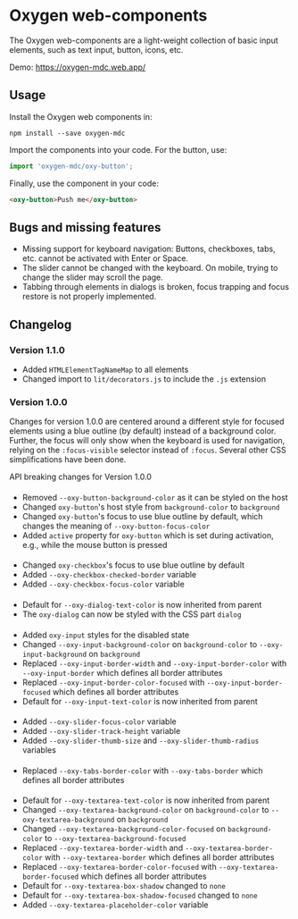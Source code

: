 # Oxygen web-components

The Oxygen web-components are a light-weight collection of basic input
elements, such as text input, button, icons, etc.

Demo: https://oxygen-mdc.web.app/

## Usage

Install the Oxygen web components in:

```
npm install --save oxygen-mdc
```

Import the components into your code. For the button, use:

```ts
import 'oxygen-mdc/oxy-button';
```

Finally, use the component in your code:

```html
<oxy-button>Push me</oxy-button>
```

## Bugs and missing features

* Missing support for keyboard navigation: Buttons, checkboxes, tabs, etc.
  cannot be activated with Enter or Space.
* The slider cannot be changed with the keyboard. On mobile, trying to change
  the slider may scroll the page.
* Tabbing through elements in dialogs is broken, focus trapping and focus
  restore is not properly implemented.

## Changelog

### Version 1.1.0

* Added `HTMLElementTagNameMap` to all elements
* Changed import to `lit/decorators.js` to include the `.js` extension

### Version 1.0.0

Changes for version 1.0.0 are centered around a different style for focused
elements using a blue outline (by default) instead of a background color.
Further, the focus will only show when the keyboard is used for navigation,
relying on the `:focus-visible` selector instead of `:focus`. Several other CSS
simplifications have been done.

API breaking changes for Version 1.0.0

#### <oxy-button>

* Removed `--oxy-button-background-color` as it can be styled on the host
* Changed `oxy-button`'s host style from `background-color` to `background`
* Changed `oxy-button`'s focus to use blue outline by default, which changes the
  meaning of `--oxy-button-focus-color`
* Added `active` property for `oxy-button` which is set during activation, e.g.,
  while the mouse button is pressed

#### <oxy-checkbox>

* Changed `oxy-checkbox`'s focus to use blue outline by default
* Added `--oxy-checkbox-checked-border` variable
* Added `--oxy-checkbox-focus-color` variable

#### <oxy-dialog>

* Default for `--oxy-dialog-text-color` is now inherited from parent
* The `oxy-dialog` can now be styled with the CSS part `dialog`

#### <oxy-input>

* Added `oxy-input` styles for the disabled state
* Changed `--oxy-input-background-color` on `background-color` to
  `--oxy-input-background` on `background`
* Replaced `--oxy-input-border-width` and `--oxy-input-border-color` with
  `--oxy-input-border` which defines all border attributes
* Replaced `--oxy-input-border-color-focused` with
  `--oxy-input-border-focused` which defines all border attributes
* Default for `--oxy-input-text-color` is now inherited from parent

#### <oxy-slider>

* Added `--oxy-slider-focus-color` variable
* Added `--oxy-slider-track-height` variable
* Added `--oxy-slider-thumb-size` and `--oxy-slider-thumb-radius` variables

#### <oxy-tabs>

* Replaced `--oxy-tabs-border-color` with `--oxy-tabs-border` which
  defines all border attributes

#### <oxy-textarea>

* Default for `--oxy-textarea-text-color` is now inherited from parent
* Changed `--oxy-textarea-background-color` on `background-color` to
  `--oxy-textarea-background` on `background`
* Changed `--oxy-textarea-background-color-focused` on `background-color` to
  `--oxy-textarea-background-focused`
* Replaced `--oxy-textarea-border-width` and `--oxy-textarea-border-color`
  with `--oxy-textarea-border` which defines all border attributes
* Replaced `--oxy-textarea-border-color-focused` with
  `--oxy-textarea-border-focused` which defines all border attributes
* Default for `--oxy-textarea-box-shadow` changed to `none`
* Default for `--oxy-textarea-box-shadow-focused` changed to `none`
* Added `--oxy-textarea-placeholder-color` variable
